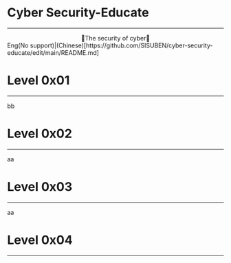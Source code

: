 # Cyber Security-Educate
-----------
<center>📕The security of cyber📕</center>  
Eng(No support)|(Chinese)[https://github.com/SISUBEN/cyber-security-educate/edit/main/README.md]  


# Level 0x01
--------------

bb

# Level 0x02
--------------

aa

# Level 0x03
--------------

aa

# Level 0x04
--------------

